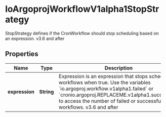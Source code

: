 

# IoArgoprojWorkflowV1alpha1StopStrategy

StopStrategy defines if the CronWorkflow should stop scheduling based on an expression. v3.6 and after

## Properties

Name | Type | Description | Notes
------------ | ------------- | ------------- | -------------
**expression** | **String** | Expression is an expression that stops scheduling workflows when true. Use the variables &#x60;io.argoproj.workflow.v1alpha1.failed&#x60; or &#x60;cronio.argoproj.REPLACEME.v1alpha1.succeeded&#x60; to access the number of failed or successful child workflows. v3.6 and after | 




